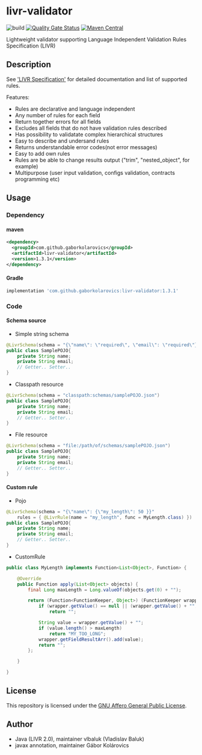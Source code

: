 # livr-validator

![build](https://github.com/gaborkolarovics/livr-validator/workflows/build/badge.svg?branch=master) [![Quality Gate Status](https://sonarcloud.io/api/project_badges/measure?project=gaborkolarovics_livr-validator&metric=alert_status)](https://sonarcloud.io/dashboard?id=gaborkolarovics_livr-validator) [![Maven Central](https://img.shields.io/maven-central/v/com.github.gaborkolarovics/livr-validator.svg?label=Maven%20Central)](https://search.maven.org/search?q=g:%22com.github.gaborkolarovics%22%20AND%20a:%22livr-validator%22)

Lightweight validator supporting Language Independent Validation Rules Specification (LIVR)

## Description
See ['LIVR Specification'](http://livr-spec.org) for detailed documentation and list of supported rules.

Features:

 * Rules are declarative and language independent
 * Any number of rules for each field
 * Return together errors for all fields
 * Excludes all fields that do not have validation rules described
 * Has possibility to validatate complex hierarchical structures
 * Easy to describe and undersand rules
 * Returns understandable error codes(not error messages)
 * Easy to add own rules
 * Rules are be able to change results output ("trim", "nested\_object", for example)
 * Multipurpose (user input validation, configs validation, contracts programming etc)

## Usage

### Dependency

#### maven
```xml
<dependency>
  <groupId>com.github.gaborkolarovics</groupId>
  <artifactId>livr-validator</artifactId>
  <version>1.3.1</version>
</dependency>
```

#### Gradle
```js
implementation 'com.github.gaborkolarovics:livr-validator:1.3.1'
```

### Code

#### Schema source

* Simple string schema
```java
@LivrSchema(schema = "{\"name\": \"required\", \"email\": \"required\"}")
public class SamplePOJO{
    private String name;
    private String email;
    // Getter.. Setter..
}
```

* Classpath resource
```java
@LivrSchema(schema = "classpath:schemas/samplePOJO.json")
public class SamplePOJO{
    private String name;
    private String email;
    // Getter.. Setter..
}
```

* File resource
```java
@LivrSchema(schema = "file:/path/of/schemas/samplePOJO.json")
public class SamplePOJO{
    private String name;
    private String email;
    // Getter.. Setter..
}
```

#### Custom rule

* Pojo
```java
@LivrSchema(schema = "{\"name\": {\"my_length\": 50 }}"
	rules = { @LivrRule(name = "my_length", func = MyLength.class) })
public class SamplePOJO{
    private String name;
    private String email;
    // Getter.. Setter..
}
```

* CustomRule
```java
public class MyLength implements Function<List<Object>, Function> {

	@Override
	public Function apply(List<Object> objects) {
		final Long maxLength = Long.valueOf(objects.get(0) + "");

		return (Function<FunctionKeeper, Object>) (FunctionKeeper wrapper) -> {
			if (wrapper.getValue() == null || (wrapper.getValue() + "").equals(""))
				return "";

			String value = wrapper.getValue() + "";
			if (value.length() > maxLength)
				return "MY_TOO_LONG";
			wrapper.getFieldResultArr().add(value);
			return "";
		};

	}

}
```

## License

This repository is licensed under the [GNU Affero General Public License](https://www.gnu.org/licenses/agpl-3.0.en.html).

## Author

* Java (LIVR 2.0), maintainer vlbaluk (Vladislav Baluk)
* javax annotation, maintainer Gábor Kolárovics
